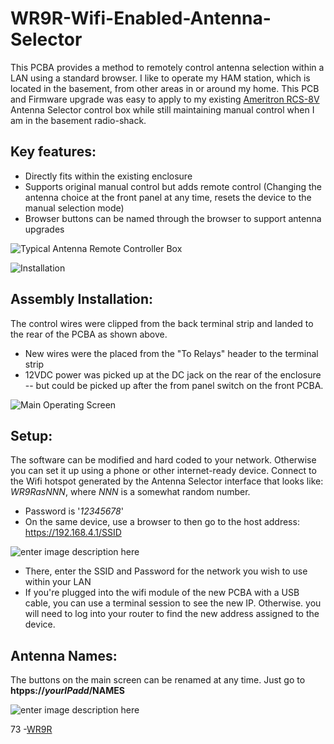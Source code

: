 
# WR9R-Wifi-Enabled-Antenna-Selector
This PCBA provides a method to remotely control antenna selection within a LAN using a standard browser.  I like to operate my HAM station, which is located in the basement, from other areas in or around my home.  This PCB and Firmware upgrade was easy to apply to my existing [Ameritron RCS-8V](https://mfjenterprises.com/products/rcs-8v) Antenna Selector control box while still maintaining manual control when I am in the basement radio-shack. 

## Key features:

- Directly fits within the existing enclosure
- Supports original manual control but adds remote control 
  (Changing the antenna choice at the front panel at any time, resets the device to the manual selection mode)
- Browser buttons can be named through the browser to support antenna upgrades


![Typical Antenna Remote Controller Box](https://imgur.com/vl0tTJB.jpg)

![Installation](https://imgur.com/1aA2Qp5.jpg)

## Assembly Installation:

 The control wires were clipped from the back terminal strip and landed to the rear of the PCBA as shown above.
- New wires were the placed from the "To Relays" header to the terminal strip
- 12VDC power was picked up at the DC jack on the rear of the enclosure -- but could be picked up after the from panel switch on the front PCBA.

![Main Operating Screen](https://imgur.com/COa3D5a.jpg)

## Setup:

 The software can be modified and hard coded to your network. Otherwise you can set it up using a phone or other internet-ready device. Connect to the Wifi hotspot generated by the Antenna Selector interface that looks like:  *WR9RasNNN*,  where *NNN* is a somewhat random number.
- Password is '*12345678*'
- On the same device, use a browser to then go to the host address:  https://192.168.4.1/SSID

![enter image description here](https://imgur.com/8Ln4B3V.jpg)

- There, enter the SSID and Password for the network you wish to use within your LAN
- If you're plugged into the wifi module of the new PCBA with a USB cable, you can use a terminal session to see the new IP.  Otherwise. you will need to log into your router to find the new address assigned to the device.

## Antenna Names:
The buttons on the main screen can be renamed at any time. Just go to **htpps://*yourIPadd*/NAMES**

![enter image description here](https://imgur.com/sdjbDu8.jpg)

73
-[WR9R](http://wr9r.com/)

